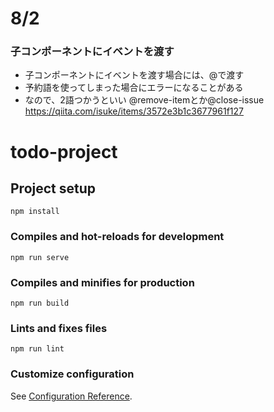 # 8/2
### 子コンポーネントにイベントを渡す
- 子コンポーネントにイベントを渡す場合には、@で渡す
- 予約語を使ってしまった場合にエラーになることがある
- なので、2語つかうといい @remove-itemとか@close-issue
https://qiita.com/isuke/items/3572e3b1c3677961f127

# todo-project

## Project setup
```
npm install
```

### Compiles and hot-reloads for development
```
npm run serve
```

### Compiles and minifies for production
```
npm run build
```

### Lints and fixes files
```
npm run lint
```

### Customize configuration
See [Configuration Reference](https://cli.vuejs.org/config/).

